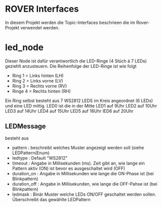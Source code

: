 # ROVER Interfaces
In diesem Projekt werden die Topic-Interfaces beschrieen die im Rover-Projekt verwendet werden.

# led_node
Dieser Node ist dafür verantwortlich die LED-Ringe (4 Stüch á 7 LEDs) geziehlt anzusteuern. Die Reihenfolge der LED-Ringe ist wie folgt
- Ring 1 = Links hinten (LH)
- Ring 2 = Links vorne (LV)
- Ring 3 = Rechts vorne (RV)
- Ringe 4 = Rechts hinten (RH)

Ein Ring selbst besteht aus 7 WS2812 LEDS im Kreis angeordnet (6 LEDs) und eine LED mittig.
LED0 ist die in der Mitte
LED1 auf 9Uhr
LED2 auf 10Uhr
LED3 auf 14Uhr
LED4 auf 15Uhr
LED5 auf 16Uhr
lED6 auf 20Uhr

## LEDMessage
besteht aus
- pattern : beschreibt welches Muster angezeigt werden soll (siehe LEDPattern(Enum)
- ledtype : Default "WS2812"
- timeout : Angabe in Millisekunden (ms). Zeit gibt an, wie lange ein Pattern aktiv (ON) ist bevor es ausgeschaltet wird (OFF)
- duration_on : Angabe in Millisekunden wie lange die ON-Phase ist (bei Blinkpattern)
- duration_off : Angabe in Millisekunden, wie lange die OFF-Pahse ist (bei Blinkpattern)
- ledmask : Binär Muster welche LEDs ON/OFF geschaltet werden sollen. Überschreibt das gewählte LEDPattern

